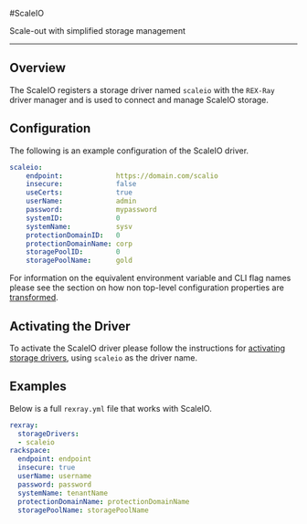 #ScaleIO

Scale-out with simplified storage management

---

## Overview
The ScaleIO registers a storage driver named `scaleio` with the `REX-Ray`
driver manager and is used to connect and manage ScaleIO storage.

## Configuration
The following is an example configuration of the ScaleIO driver.

```yaml
scaleio:
    endpoint:             https://domain.com/scalio
    insecure:             false
    useCerts:             true
    userName:             admin
    password:             mypassword
    systemID:             0
    systemName:           sysv
    protectionDomainID:   0
    protectionDomainName: corp
    storagePoolID:        0
    storagePoolName:      gold
```

For information on the equivalent environment variable and CLI flag names
please see the section on how non top-level configuration properties are
[transformed](./config/#all-other-properties).

## Activating the Driver
To activate the ScaleIO driver please follow the instructions for
[activating storage drivers](/user-guide/config#activating-storage-drivers),
using `scaleio` as the driver name.

## Examples
Below is a full `rexray.yml` file that works with ScaleIO.

```yaml
rexray:
  storageDrivers:
  - scaleio
rackspace:
  endpoint: endpoint
  insecure: true
  userName: username
  password: password
  systemName: tenantName
  protectionDomainName: protectionDomainName
  storagePoolName: storagePoolName
```
